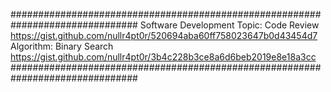 ###############################################################################
Software Development Topic: Code Review https://gist.github.com/nullr4pt0r/520694aba60ff758023647b0d43454d7
Algorithm: Binary Search https://gist.github.com/nullr4pt0r/3b4c228b3ce8a6d6beb2019e8e18a3cc
###############################################################################